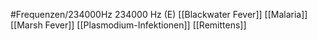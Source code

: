 #Frequenzen/234000Hz
234000 Hz (E)
[[Blackwater Fever]]
[[Malaria]]
[[Marsh Fever]]
[[Plasmodium-Infektionen]]
[[Remittens]]